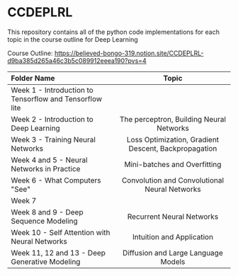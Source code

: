 # **CCDEPLRL**

This repository contains all of the python code implementations for each topic in the course outline for Deep Learning 

Course Outline: https://believed-bongo-319.notion.site/CCDEPLRL-d9ba385d265a46c3b5c089912eeea190?pvs=4

| Folder Name | Topic |
| :---         |     :---:      |       
| Week 1 - Introduction to Tensorflow and Tensorflow lite   |  |
| Week 2 - Introduction to Deep Learning   | The perceptron, Building Neural Networks |
| Week 3 - Training Neural Networks   | Loss Optimization, Gradient Descent, Backpropagation |
| Week 4 and 5 - Neural Networks in Practice   | Mini-batches and Overfitting |
| Week 6 - What Computers "See"   | Convolution and Convolutional Neural Networks |
| Week 7   | |
| Week 8 and 9 - Deep Sequence Modeling | Recurrent Neural Networks |
| Week 10 - Self Attention with Neural Networks | Intuition and Application |
| Week 11, 12 and 13 - Deep Generative Modeling | Diffusion and Large Language Models |
